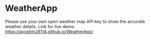 # WeatherApp
Please use your own open weather map API key to show the accurate weather details.
Link for live demo: https://ayushm28114.github.io/WeatherApp/
